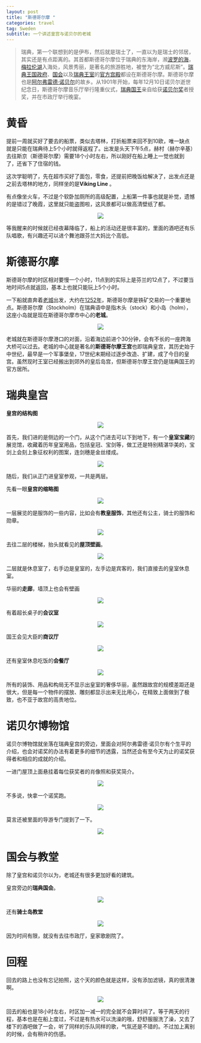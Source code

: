 ```yaml
---
layout: post
title: "斯德哥尔摩 "
categories: travel
tag: Sweden 
subtitle: 一个讲述皇宫与诺贝尔的老城
---
```


> 瑞典，第一个联想到的是伊布，然后就是瑞士了，一直以为是瑞士的邻居，其实还是有点距离的。其首都斯德哥尔摩位于瑞典的东海岸，濒[波罗的海](https://zh.wikipedia.org/wiki/%E6%B3%A2%E7%BD%97%E7%9A%84%E6%B5%B7)，[梅拉伦湖](https://zh.wikipedia.org/wiki/%E6%A2%85%E6%8B%89%E4%BC%A6%E6%B9%96)入海处，风景秀丽，是著名的旅游胜地，被誉为“北方威尼斯”。[瑞典王国政府](https://zh.wikipedia.org/wiki/%E7%91%9E%E5%85%B8%E6%94%BF%E5%BA%9C)、[国会](https://zh.wikipedia.org/wiki/%E7%91%9E%E5%85%B8%E8%AD%B0%E6%9C%83)以及[瑞典王室](https://zh.wikipedia.org/w/index.php?title=%E7%91%9E%E5%85%B8%E7%8E%8B%E5%AE%A4&action=edit&redlink=1)的[官方宫殿](https://zh.wikipedia.org/wiki/%E6%96%AF%E5%BE%B7%E5%93%A5%E7%88%BE%E6%91%A9%E7%8E%8B%E5%AE%AE)都设在斯德哥尔摩。斯德哥尔摩也是[阿尔弗雷德·诺贝尔](https://zh.wikipedia.org/wiki/%E9%98%BF%E5%B0%94%E5%BC%97%E9%9B%B7%E5%BE%B7%C2%B7%E8%AF%BA%E8%B4%9D%E5%B0%94)的故乡。从1901年开始，每年12月10日诺贝尔逝世纪念日，斯德哥尔摩音乐厅举行隆重仪式，[瑞典国王](https://zh.wikipedia.org/wiki/%E7%91%9E%E5%85%B8%E5%9B%BD%E7%8E%8B)亲自给获[诺贝尔奖](https://zh.wikipedia.org/wiki/%E8%AF%BA%E8%B4%9D%E5%B0%94%E5%A5%96)者授奖，并在市政厅举行晚宴。



# 黄昏

提前一周就买好了要去的船票，类似去塔林，打折船票来回不到10欧，唯一缺点就是只能在瑞典待上5个小时就得返程了。出发是头天下午5点，赫村（赫尔辛基）去往斯京（斯德哥尔摩）需要18个小时左右，所以刚好在船上睡上一觉也就到了，还省下了住宿的钱。

这次学聪明了，先在超市买好了面包，零食，还提前把晚饭给解决了，出发点还是之前去塔林的地方，同样坐的是**Viking Line** 。

有点像坐火车，不过是个软卧加厕所的高级配置，上船第一件事也就是补觉，遗憾的是错过了晚霞，这里就只能盗图啦，这风景都可以做高清壁纸了都。

<center><p><img src="../images/stockholm/1.jpg" align="center"></p></center>

等我醒来的时候就已经夜幕降临了，船上的活动还是很丰富的，里面的酒吧还有乐队唱歌，有兴趣还可以进个舞池跟芬兰大妈比个高低。



# 斯德哥尔摩

斯德哥尔摩的时区相对要慢一个小时，11点到的实际上是芬兰的12点了，不过要当地时间5点就返回，基本上也就只能玩上5个小时。

一下船就直奔着[老城](https://zh.wikipedia.org/wiki/%E6%96%AF%E5%BE%B7%E5%93%A5%E7%88%BE%E6%91%A9%E8%80%81%E5%9F%8E)出发，大约在[1252年](https://zh.wikipedia.org/wiki/1252%E5%B9%B4)，斯德哥尔摩是铁矿交易的一个重要地点。斯德哥尔摩（Stockholm）在瑞典语中是指木头（stock）和小岛（holm），这座小岛就是现在斯德哥尔摩市中心的**老城**。

<center><p><img src="../images/stockholm/2.jpg" align="center"></p></center>

老城就在斯德哥尔摩港口的对面，沿着海边前进个30分钟，会有不长的一座跨海大桥可以过去。老城的中心就是著名的**斯德哥尔摩王宫**也即瑞典皇宫，其历史始于中世纪，最早是一个军事堡垒，17世纪末期经过逐步改造、扩建，成了今日的皇宫。虽然现时王室已经搬出到郊外的皇后岛宫，但斯德哥尔摩王宫仍是瑞典国王的官方居所。



# 瑞典皇宫

**皇宫的结构图**

<center><p><img src="../images/stockholm/3.jpg" align="center"></p></center>

首先，我们进的是侧边的一个门，从这个门进去可以下到地下，有一个**皇室宝藏**的展览馆，收藏着历年皇室用品，包括皇冠、宝剑等，做工还是特别精湛华美的，宝剑上会刻上象征权利的图案，连剑穗是金丝缕成。

<center><p><img src="../images/stockholm/4.jpg" align="center"></p></center>

随后，我们从正门进皇室参观，一共是两层。

先看一眼**皇宫的缩略图**

<center><p><img src="../images/stockholm/5.jpg" align="center"></p></center>

一层展览的是服饰的一些内容，比如会有**教皇服饰**，其他还有公主，骑士的服饰和勋章。

<center><p><img src="../images/stockholm/6.jpg" align="center"></p></center>

去往二层的楼梯，抬头就看见的**屋顶壁画**。

<center><p><img src="../images/stockholm/7.jpg" align="center"></p></center>

二层就是休息室了，右手边是皇室的，左手边是宾客的，我们直接去的皇室休息室。

华丽的**走廊**，墙顶上也会有壁画

<center><p><img src="../images/stockholm/8.jpg" align="center"></p></center>

有着超长桌子的**会议室**

<center><p><img src="../images/stockholm/9.jpg" align="center"></p></center>

国王会见大臣的**商议厅**

<center><p><img src="../images/stockholm/10.jpg" align="center"></p></center>

还有皇室休息吃饭的**会餐厅**

<center><p><img src="../images/stockholm/11.jpg" align="center"></p></center>

所有的装饰、用品和构局无不显示出皇室的奢侈华丽，虽然跟故宫的规模差距还是很大，但是每一个物件的摆放、雕刻都显示出来无比用心，在精致上面做到了极致，也不亚于故宫的高贵地位。



# 诺贝尔博物馆

诺贝尔博物馆就坐落在瑞典皇宫的旁边，里面会对阿尔弗雷德·诺贝尔有个生平的介绍，也会对诺奖的办法有着更多的细节的透露，当然还会有至今天为止的诺奖获得者和相应的成就的介绍。

一进门屋顶上面悬挂着每位获奖者的肖像照和获奖简介。

<center><p><img src="../images/stockholm/14.jpg" align="center"></p></center>

不多说，快拿一个诺奖跑。

<center><p><img src="../images/stockholm/13.jpg" align="center"></p></center>

莫言还被里面的导游专门提到了一下。

<center><p><img src="../images/stockholm/15.jpg" align="center"></p></center>



# 国会与教堂

除了皇宫和诺贝尔以为，老城还有很多更加好看的建筑。

皇宫旁边的**瑞典国会**。

<center><p><img src="../images/stockholm/18.jpg" align="center"></p></center>

还有**骑士岛教堂** 

<center><p><img src="../images/stockholm/16.jpg" align="center"></p></center>

因为时间有限，就没有去往市政厅，皇家歌剧院了。



# 回程

回去的路上也没有忘记拍照，这个天的颜色就是这样，没有添加滤镜，真的很清澈啊。

<center><p><img src="../images/stockholm/19.jpg" align="center"></p></center>

回去的船也是18小时左右，时区加一减一的完全就不会算时间了。等于两天的行程，基本也是在船上度过，不过是有热水可以洗澡的哦，舒舒服服洗了澡，又去了楼下的酒吧做了一会，听了同样的乐队同样的歌，气氛还是不错的。不过加上离别的时候，会有稍许的伤感。



